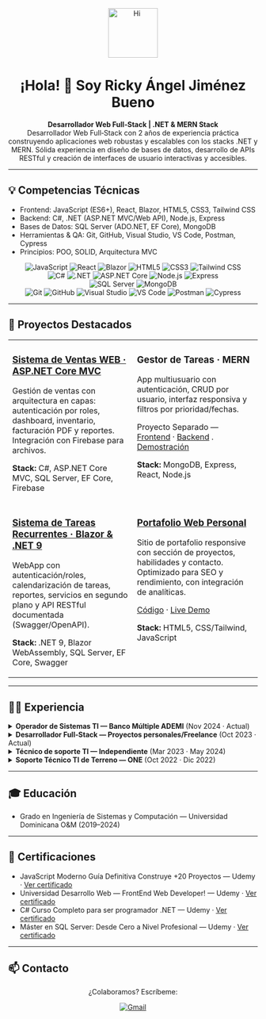 <div align="center">
  <img src="https://media.giphy.com/media/M9gbBd9nbDrOTu1Mqx/giphy.gif" width="100" alt="Hi"/>
  <h1>¡Hola! 👋 Soy Ricky Ángel Jiménez Bueno</h1>
  <p>
    <strong>Desarrollador Web Full‑Stack | .NET & MERN Stack</strong><br/>
    Desarrollador Web Full‑Stack con 2 años de experiencia práctica construyendo aplicaciones web robustas y escalables con los stacks .NET y MERN. Sólida experiencia en diseño de bases de datos, desarrollo de APIs RESTful y creación de interfaces de usuario interactivas y accesibles.
  </p>
</div>

---

## 💡 Competencias Técnicas

- Frontend: JavaScript (ES6+), React, Blazor, HTML5, CSS3, Tailwind CSS
- Backend: C#, .NET (ASP.NET MVC/Web API), Node.js, Express
- Bases de Datos: SQL Server (ADO.NET, EF Core), MongoDB
- Herramientas & QA: Git, GitHub, Visual Studio, VS Code, Postman, Cypress
- Principios: POO, SOLID, Arquitectura MVC

<div align="center">
  <!-- Frontend -->
  <img src="https://img.shields.io/badge/JavaScript-ES6%2B-F7DF1E?style=for-the-badge&logo=javascript&logoColor=000" alt="JavaScript"/>
  <img src="https://img.shields.io/badge/React-061DAFB?style=for-the-badge&logo=react&logoColor=61DAFB&labelColor=20232A&color=20232A" alt="React"/>
  <img src="https://img.shields.io/badge/Blazor-512BD4?style=for-the-badge&logo=dotnet&logoColor=fff" alt="Blazor"/>
  <img src="https://img.shields.io/badge/HTML5-E34F26?style=for-the-badge&logo=html5&logoColor=fff" alt="HTML5"/>
  <img src="https://img.shields.io/badge/CSS3-1572B6?style=for-the-badge&logo=css3&logoColor=fff" alt="CSS3"/>
  <img src="https://img.shields.io/badge/Tailwind-06B6D4?style=for-the-badge&logo=tailwindcss&logoColor=fff" alt="Tailwind CSS"/>
  <br/>
  
  <!-- Backend -->
  <img src="https://img.shields.io/badge/C%23-239120?style=for-the-badge&logo=csharp&logoColor=fff" alt="C#"/>
  <img src="https://img.shields.io/badge/.NET-512BD4?style=for-the-badge&logo=dotnet&logoColor=fff" alt=".NET"/>
  <img src="https://img.shields.io/badge/ASP.NET%20Core-512BD4?style=for-the-badge&logo=dotnet&logoColor=fff" alt="ASP.NET Core"/>
  <img src="https://img.shields.io/badge/Node.js-339933?style=for-the-badge&logo=nodedotjs&logoColor=fff" alt="Node.js"/>
  <img src="https://img.shields.io/badge/Express-000000?style=for-the-badge&logo=express&logoColor=fff" alt="Express"/>
  <br/>

  <!-- Bases de Datos -->
  <img src="https://img.shields.io/badge/SQL%20Server-CC2927?style=for-the-badge&logo=microsoftsqlserver&logoColor=white" alt="SQL Server"/>
  <img src="https://img.shields.io/badge/MongoDB-47A248?style=for-the-badge&logo=mongodb&logoColor=fff" alt="MongoDB"/>
  <br/>

  <!-- Herramientas & QA -->
  <img src="https://img.shields.io/badge/Git-F05032?style=for-the-badge&logo=git&logoColor=fff" alt="Git"/>
  <img src="https://img.shields.io/badge/GitHub-181717?style=for-the-badge&logo=github&logoColor=fff" alt="GitHub"/>
  <img src="https://img.shields.io/badge/Visual%20Studio-5C2D91?style=for-the-badge&logo=visualstudio&logoColor=fff" alt="Visual Studio"/>
  <img src="https://img.shields.io/badge/VS%20Code-007ACC?style=for-the-badge&logo=visualstudiocode&logoColor=fff" alt="VS Code"/>
  <img src="https://img.shields.io/badge/Postman-FF6C37?style=for-the-badge&logo=postman&logoColor=fff" alt="Postman"/>
  <img src="https://img.shields.io/badge/Cypress-17202C?style=for-the-badge&logo=cypress&logoColor=fff" alt="Cypress"/>
</div>

---

## 🚀 Proyectos Destacados

<table width="100%">
  <tr>
    <td width="50%" valign="top">
      <h3><a href="https://github.com/xfiberex/SistemaVenta_ASP.NET_CORE_MVC" target="_blank" rel="noopener noreferrer">Sistema de Ventas WEB · ASP.NET Core MVC</a></h3>
      <p>
        Gestión de ventas con arquitectura en capas: autenticación por roles, dashboard, inventario, facturación PDF y reportes. Integración con Firebase para archivos.
      </p>
      <p><strong>Stack:</strong> C#, ASP.NET Core MVC, SQL Server, EF Core, Firebase</p>
    </td>
    <td width="50%" valign="top">
      <h3>Gestor de Tareas · MERN</h3>
      <p>
        App multiusuario con autenticación, CRUD por usuario, interfaz responsiva y filtros por prioridad/fechas.
      </p>
      <p>
        Proyecto Separado — 
        <a href="https://github.com/xfiberex/todolist-frontend" target="_blank" rel="noopener noreferrer">Frontend</a> · 
        <a href="https://github.com/xfiberex/todolist-backend" target="_blank" rel="noopener noreferrer">Backend</a> . 
        <a href="https://gestor-tareas-mern-rajb.netlify.app" target="_blank" rel="noopener noreferrer">Demostración</a>
      </p>
      <p><strong>Stack:</strong> MongoDB, Express, React, Node.js</p>
    </td>
  </tr>
  <tr>
    <td width="50%" valign="top">
      <h3><a href="https://github.com/xfiberex/S_Blazor_TDApp" target="_blank" rel="noopener noreferrer">Sistema de Tareas Recurrentes · Blazor & .NET 9</a></h3>
      <p>
        WebApp con autenticación/roles, calendarización de tareas, reportes, servicios en segundo plano y API RESTful documentada (Swagger/OpenAPI).
      </p>
      <p><strong>Stack:</strong> .NET 9, Blazor WebAssembly, SQL Server, EF Core, Swagger</p>
    </td>
    <td width="50%" valign="top">
      <h3><a href="https://github.com/xfiberex/portafolio-web-rajb" target="_blank" rel="noopener noreferrer">Portafolio Web Personal</a></h3>
      <p>
        Sitio de portafolio responsive con sección de proyectos, habilidades y contacto. Optimizado para SEO y rendimiento, con integración de analíticas.
      </p>
      <p>
        <a href="https://github.com/xfiberex/portafolio-web-rajb" target="_blank" rel="noopener noreferrer">Código</a> · 
        <a href="https://portafolio-web-rajb.netlify.app" target="_blank" rel="noopener noreferrer">Live Demo</a>
      </p>
      <p><strong>Stack:</strong> HTML5, CSS/Tailwind, JavaScript</p>
    </td>
  </tr>
  
</table>

---

## 👨‍💻 Experiencia

<details>
  <summary><strong>Operador de Sistemas TI — Banco Múltiple ADEMI</strong> (Nov 2024 · Actual)</summary>
  <ul>
    <li>Ejecución y supervisión de cierres bancarios.</li>
    <li>Monitoreo proactivo y gestión/escalamiento de incidentes.</li>
    <li>Automatización de procesos y documentación técnica.</li>
  </ul>
</details>

<details>
  <summary><strong>Desarrollador Full‑Stack — Proyectos personales/Freelance</strong> (Oct 2023 · Actual)</summary>
  <ul>
    <li>Diseño e implementación end‑to‑end con React, Blazor, .NET Core y Node.js.</li>
    <li>APIs RESTful seguras, arquitectura limpia, principios SOLID y MVC.</li>
    <li>Modelado de datos y optimización en SQL Server y MongoDB.</li>
  </ul>
</details>

<details>
  <summary><strong>Técnico de soporte TI — Independiente</strong> (Mar 2023 · May 2024)</summary>
  <ul>
    <li>Instalación y configuración de SO; diagnóstico y resolución de incidencias.</li>
    <li>Soporte presencial y remoto; asesoría tecnológica a clientes.</li>
  </ul>
</details>

<details>
  <summary><strong>Soporte Técnico TI de Terreno — ONE</strong> (Oct 2022 · Dic 2022)</summary>
  <ul>
    <li>Preparación y asignación de dispositivos para el censo; soporte en terreno.</li>
    <li>Coordinación para cobertura y distribución eficiente de equipos.</li>
  </ul>
</details>

---

## 🎓 Educación

- Grado en Ingeniería de Sistemas y Computación — Universidad Dominicana O&M (2019–2024)

---

## 📜 Certificaciones

- JavaScript Moderno Guía Definitiva Construye +20 Proyectos — Udemy · <a href="https://ude.my/UC-ab97420b-943d-492e-9274-26f8d83bb73f" target="_blank" rel="noopener noreferrer">Ver certificado</a>
- Universidad Desarrollo Web — FrontEnd Web Developer! — Udemy · <a href="https://ude.my/UC-86704336-5a4f-47b6-9865-65305d8e9ce8" target="_blank" rel="noopener noreferrer">Ver certificado</a>
- C# Curso Completo para ser programador .NET — Udemy · <a href="https://ude.my/UC-d9956749-1290-452f-8ae0-dac05b51b199" target="_blank" rel="noopener noreferrer">Ver certificado</a>
- Máster en SQL Server: Desde Cero a Nivel Profesional — Udemy · <a href="https://ude.my/UC-6350abbb-f5a4-42c2-a2d3-c1a5de9ca727" target="_blank" rel="noopener noreferrer">Ver certificado</a>

---

## 📫 Contacto

<div align="center">
  <p>¿Colaboramos? Escríbeme:</p>
  <a href="mailto:rickyjimenez1820@gmail.com">
    <img src="https://img.shields.io/badge/Gmail-D14836?style=for-the-badge&logo=gmail&logoColor=white" alt="Gmail"/>
  </a>
</div>
